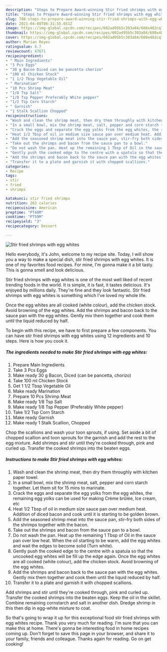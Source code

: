 ```yaml
---
description: "Steps to Prepare Award-winning Stir fried shrimps with egg whites"
title: "Steps to Prepare Award-winning Stir fried shrimps with egg whites"
slug: 788-steps-to-prepare-award-winning-stir-fried-shrimps-with-egg-whites
date: 2021-04-08T06:31:55.651Z
image: https://img-global.cpcdn.com/recipes/602ad95b5c303a84/680x482cq70/stir-fried-shrimps-with-egg-whites-recipe-main-photo.jpg
thumbnail: https://img-global.cpcdn.com/recipes/602ad95b5c303a84/680x482cq70/stir-fried-shrimps-with-egg-whites-recipe-main-photo.jpg
cover: https://img-global.cpcdn.com/recipes/602ad95b5c303a84/680x482cq70/stir-fried-shrimps-with-egg-whites-recipe-main-photo.jpg
author: Marian Reyes
ratingvalue: 4.7
reviewcount: 47671
recipeingredient:
- " Main Ingredients"
- "3 Pcs Eggs"
- "30 g Bacon Diced can be pancetta chorizo"
- "100 ml Chicken Stock"
- "1 1/2 Tbsp Vegetable Oil"
- " Marination"
- "10 Pcs Shrimp Meat"
- "1/8 Tsp Salt"
- "1/8 Tsp Pepper Preferably White pepper"
- "1/2 Tsp Corn Starch"
- " Garnish"
- "1 Stalk Scallion Chopped"
recipeinstructions:
- "Wash and clean the shrimp meat, then dry them throughly with kitchen paper towel."
- "In a small bowl, mix the shrimp meat, salt, pepper and corn starch together. Let them sit for 15 mins to marinate."
- "Crack the eggs and separate the egg yolks from the egg whites, the remaining egg yolks can be used for making Crème brûlée, Ice cream, etc"
- "Heat 1/2 Tbsp of oil in medium size sauce pan over medium heat. Addition of diced bacon and cook until it is starting to be golden brown."
- "Add the seasoned shrimp meat into the sauce pan, stir-fry both sides of the shrimps together with the bacon."
- "Take out the shrimps and bacon from the sauce pan to a bowl."
- "Do not wash the pan. Heat up the remaining 1 Tbsp of Oil in the sauce pan over low heat. When the oil starting to be warm, add the egg whites and wait the edges to become solid (Turn white)."
- "Gently push the cooked edge to the centre with a spatula so that the uncooked egg whites will be fill up the edge again. Once the egg whites are all cooked (white colour), add the chicken stock. Avoid browning of the egg whites."
- "Add the shrimps and bacon back to the sauce pan with the egg whites. Gently mix them together and cook them until the liquid reduced by half."
- "Transfer it to a plate and garnish it with chopped scallions."
categories:
- Recipe
tags:
- stir
- fried
- shrimps

katakunci: stir fried shrimps 
nutrition: 263 calories
recipecuisine: American
preptime: "PT40M"
cooktime: "PT59M"
recipeyield: "3"
recipecategory: Dessert

---
```



![Stir fried shrimps with egg whites](https://img-global.cpcdn.com/recipes/602ad95b5c303a84/680x482cq70/stir-fried-shrimps-with-egg-whites-recipe-main-photo.jpg)

Hello everybody, it's John, welcome to my recipe site. Today, I will show you a way to make a special dish, stir fried shrimps with egg whites. It is one of my favorites food recipes. For mine, I'm gonna make it a bit tasty. This is gonna smell and look delicious.

Stir fried shrimps with egg whites is one of the most well liked of recent trending foods in the world. It is simple, it is fast, it tastes delicious. It's enjoyed by millions daily. They're fine and they look fantastic. Stir fried shrimps with egg whites is something which I've loved my whole life.

Once the egg whites are all cooked (white colour), add the chicken stock. Avoid browning of the egg whites. Add the shrimps and bacon back to the sauce pan with the egg whites. Gently mix them together and cook them until the liquid reduced by half.


To begin with this recipe, we have to first prepare a few components. You can have stir fried shrimps with egg whites using 12 ingredients and 10 steps. Here is how you cook it.

<!--inarticleads1-->

##### The ingredients needed to make Stir fried shrimps with egg whites:

1. Prepare  Main Ingredients
1. Take 3 Pcs Eggs
1. Make ready 30 g Bacon, Diced (can be pancetta, chorizo)
1. Take 100 ml Chicken Stock
1. Get 1 1/2 Tbsp Vegetable Oil
1. Make ready  Marination
1. Prepare 10 Pcs Shrimp Meat
1. Make ready 1/8 Tsp Salt
1. Make ready 1/8 Tsp Pepper (Preferably White pepper)
1. Take 1/2 Tsp Corn Starch
1. Make ready  Garnish
1. Make ready 1 Stalk Scallion, Chopped


Chop the scallions and wash your toon sprouts, if using. Set aside a bit of chopped scallion and toon sprouts for the garnish and add the rest to the egg mixture. Add shrimps and stir until they&#39;re cooked through, pink and curled up. Transfer the cooked shrimps into the beaten eggs. 

<!--inarticleads2-->

##### Instructions to make Stir fried shrimps with egg whites:

1. Wash and clean the shrimp meat, then dry them throughly with kitchen paper towel.
1. In a small bowl, mix the shrimp meat, salt, pepper and corn starch together. Let them sit for 15 mins to marinate.
1. Crack the eggs and separate the egg yolks from the egg whites, the remaining egg yolks can be used for making Crème brûlée, Ice cream, etc
1. Heat 1/2 Tbsp of oil in medium size sauce pan over medium heat. Addition of diced bacon and cook until it is starting to be golden brown.
1. Add the seasoned shrimp meat into the sauce pan, stir-fry both sides of the shrimps together with the bacon.
1. Take out the shrimps and bacon from the sauce pan to a bowl.
1. Do not wash the pan. Heat up the remaining 1 Tbsp of Oil in the sauce pan over low heat. When the oil starting to be warm, add the egg whites and wait the edges to become solid (Turn white).
1. Gently push the cooked edge to the centre with a spatula so that the uncooked egg whites will be fill up the edge again. Once the egg whites are all cooked (white colour), add the chicken stock. Avoid browning of the egg whites.
1. Add the shrimps and bacon back to the sauce pan with the egg whites. Gently mix them together and cook them until the liquid reduced by half.
1. Transfer it to a plate and garnish it with chopped scallions.


Add shrimps and stir until they&#39;re cooked through, pink and curled up. Transfer the cooked shrimps into the beaten eggs. Keep the oil in the skillet. Combine remaining cornstarch and salt in another dish. Dredge shrimp in this then dip in egg-white mixture to coat. 

So that's going to wrap it up for this exceptional food stir fried shrimps with egg whites recipe. Thank you very much for reading. I'm sure that you can make this at home. There's gonna be interesting food in home recipes coming up. Don't forget to save this page in your browser, and share it to your family, friends and colleague. Thanks again for reading. Go on get cooking!
